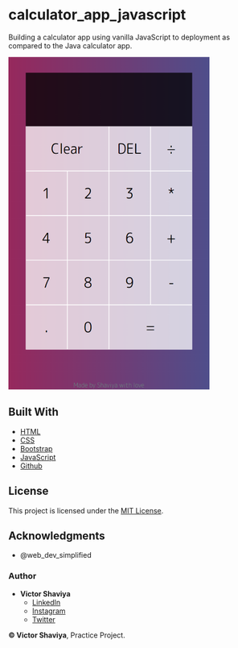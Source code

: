 # calculator_app_javascript
Building a calculator app using vanilla JavaScript to deployment as compared to the Java calculator app.
           
<img src="https://github.com/ShaviyaVictor/calculator_app_javascript/blob/main/assets/images/js_calculator.png" width="400" height="660">             

## Built With

* [HTML](https://developer.mozilla.org/en-US/docs/Web/HTML)        
* [CSS](https://developer.mozilla.org/en-US/docs/Web/css)             
* [Bootstrap](https://getbootstrap.com/docs/5.2/getting-started/introduction/)       
* [JavaScript](https://developer.mozilla.org/en-US/docs/Web/JavaScript)              
* [Github](https://github.com/ShaviyaVictor/shaviya)

## License

This project is licensed under the [MIT License](https://github.com/ShaviyaVictor/calculator_app_javascript/blob/main/LICENSE).     

## Acknowledgments

* @web_dev_simplified

### Author

* **Victor Shaviya**        
    - [LinkedIn](https://www.linkedin.com/in/ShaviyaVictor/)          
    - [Instagram](https://www.instagram.com/shaviyavictor/)        
    - [Twitter](https://twitter.com/ShaviyaVictor)

  
**© Victor Shaviya**, Practice Project.